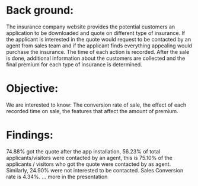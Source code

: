 # Back ground: 
The insurance company website provides the potential customers an application to be downloaded and quote on different type of insurance. 
If the applicant is interested in the quote would request to be contacted by an agent from sales team and if the applicant finds
everything appealing would purchase the insurance. The time of each action is recorded. After the sale is done, additional information 
about the customers are collected and the final premium for each type of insurance is determined. 
# Objective: 
We are interested to know: The conversion rate of sale, the effect of each recorded time on sale, the features that affect the 
amount of premium. 
# Findings: 
74.88% got the quote after the app installation, 56.23% of total applicants/visitors were contacted by an agent, 
this is 75.10% of the applicants / visitors who got the quote were contacted by as agent. 
Similarly, 24.90% were not interested to be contacted. Sales Conversion rate is 4.34%. 
... more in the presentation 
